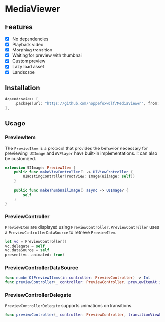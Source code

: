 # MediaViewer

## Features

- [x] No dependencies
- [x] Playback video
- [x] Morphing transition
- [x] Waiting for preview with thumbnail
- [x] Custom preview
- [x] Lazy load asset
- [x] Landscape

## Installation

```swift
dependencies: [
    .package(url: "https://github.com/noppefoxwolf/MediaViewer", from: "x.x.x")
],
```

## Usage

### PreviewItem

The ﻿`PreviewItem` is a protocol that provides the behavior necessary for previewing.
`UIImage` and `AVPlayer` have built-in implementations. It can also be customized. 

```swift
extension UIImage: PreviewItem {
    public func makeViewController() -> UIViewController {
        UIHostingController(rootView: Image(uiimage: self))
    }
    
    public func makeThumbnailImage() async -> UIImage? {
        self
    }
}
```

### PreviewController

`PreviewItem` are displayed using `PreviewController`.
`PreviewController` uses a `PreviewControllerDataSource` to retrieve `PreviewItem`.

```swift
let vc = PreviewController()
vc.delegate = self
vc.dataSource = self
present(vc, animated: true)
```

### PreviewControllerDataSource

```swift
func numberOfPreviewItems(in controller: PreviewController) -> Int
func previewController(_ controller: PreviewController, previewItemAt index: Int) -> any PreviewItem
```

### PreviewControllerDelegate

`PreviewControllerDelegate` supports animations on transitions.

```swift
func previewController(_ controller: PreviewController, transitionViewFor item: any PreviewItem) -> UIView?
```
